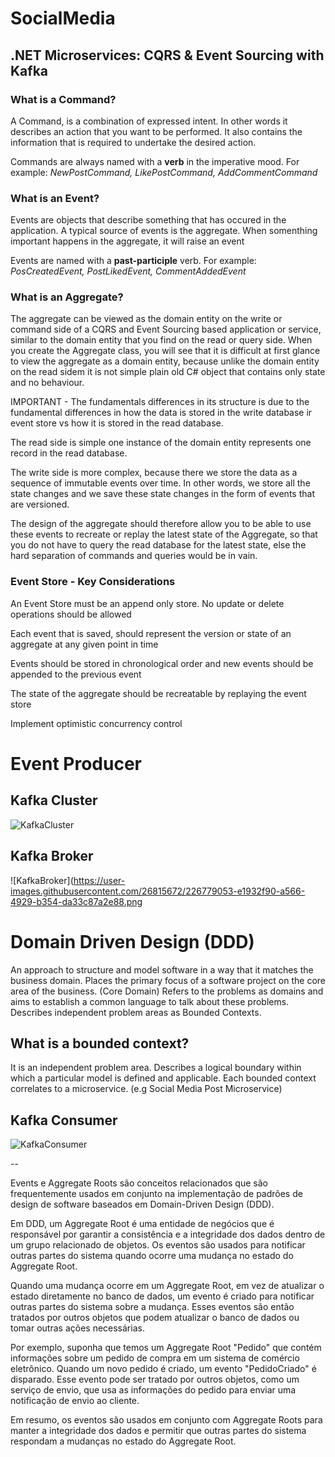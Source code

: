 # SocialMedia

## .NET Microservices: CQRS & Event Sourcing with Kafka

### What is a Command?
A Command, is a combination of expressed intent. In other words it describes an action that you want to be performed. 
It also contains the information that is required to undertake the desired action.

Commands are always named with a **verb** in the imperative mood.
For example: *NewPostCommand, LikePostCommand, AddCommentCommand*

### What is an Event?
Events are objects that describe something that has occured in the application. A typical source of events is the aggregate.
When somenthing important happens in the aggregate, it will raise an event

Events are named with a **past-participle** verb.
For example: *PosCreatedEvent, PostLikedEvent, CommentAddedEvent*

### What is an Aggregate?
The aggregate can be viewed as the domain entity on the write or command side of a
CQRS and Event Sourcing based application or service, similar to the domain entity that you find on the read or query side.
When you create the Aggregate class, you will see that it is difficult at first glance to view the aggregate as a domain entity,
because unlike the domain entity on the read sidem it is not simple plain old C# object that contains only state and no behaviour.

IMPORTANT - The fundamentals differences in its structure is due to the fundamental
differences in how the data is stored in the write database ir event store vs how it is stored in the read database.

The read side is simple one instance of the domain entity represents one record in the read database.

The write side is more complex, because there we store the data as a sequence of immutable events over time. In other words, we store all the state changes
and we save these state changes in the form of events that are versioned.

The design of the aggregate should therefore allow you to be able to use these events to recreate or replay the latest state of the Aggregate,
so that you do not have to query the read database for the latest state, else the hard separation of commands and queries would be in vain.

### Event Store - Key Considerations

An Event Store must be an append only store. No update or delete operations should be allowed

Each event that is saved, should represent the version or state of an aggregate at any given point in time

Events should be stored in chronological order and new events should be appended to the previous event

The state of the aggregate should be recreatable by replaying the event store

Implement optimistic concurrency control

# Event Producer

## Kafka Cluster
![KafkaCluster](https://user-images.githubusercontent.com/26815672/226778952-91c43bce-821d-4801-a193-ef496ca55b51.png)

## Kafka Broker
![KafkaBroker](https://user-images.githubusercontent.com/26815672/226779053-e1932f90-a566-4929-b354-da33c87a2e88.png

# Domain Driven Design (DDD)
An approach to structure and model software in a way that it matches the business domain.
Places the primary focus of a software project on the core area of the business. (Core Domain)
Refers to the problems as domains and aims to establish a common language to talk about these problems.
Describes independent problem areas as Bounded Contexts.

## What is a bounded context?
It is an independent problem area.
Describes a logical boundary within which a particular model is defined and applicable.
Each bounded context correlates to a microservice. (e.g Social Media Post Microservice)

## Kafka Consumer


![KafkaConsumer](https://user-images.githubusercontent.com/26815672/231030437-91d82839-5188-4629-bfc3-6060f3d5d82a.png)

--

Events e Aggregate Roots são conceitos relacionados que são frequentemente usados em conjunto na implementação de padrões de design de software baseados em Domain-Driven Design (DDD).

Em DDD, um Aggregate Root é uma entidade de negócios que é responsável por garantir a consistência e a integridade dos dados dentro de um grupo relacionado de objetos. Os eventos são usados para notificar outras partes do sistema quando ocorre uma mudança no estado do Aggregate Root.

Quando uma mudança ocorre em um Aggregate Root, em vez de atualizar o estado diretamente no banco de dados, um evento é criado para notificar outras partes do sistema sobre a mudança. Esses eventos são então tratados por outros objetos que podem atualizar o banco de dados ou tomar outras ações necessárias.

Por exemplo, suponha que temos um Aggregate Root "Pedido" que contém informações sobre um pedido de compra em um sistema de comércio eletrônico. Quando um novo pedido é criado, um evento "PedidoCriado" é disparado. Esse evento pode ser tratado por outros objetos, como um serviço de envio, que usa as informações do pedido para enviar uma notificação de envio ao cliente.

Em resumo, os eventos são usados em conjunto com Aggregate Roots para manter a integridade dos dados e permitir que outras partes do sistema respondam a mudanças no estado do Aggregate Root.
